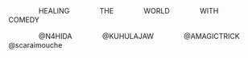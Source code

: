 　　 　　HEALING　　 　　THE　　 　　WORLD　　 　　WITH　　 　　COMEDY
     
　　 　　@N4HIDA　　 　　@KUHULAJAW　　 　　@AMAGICTRICK　　 　　@scaraimouche
